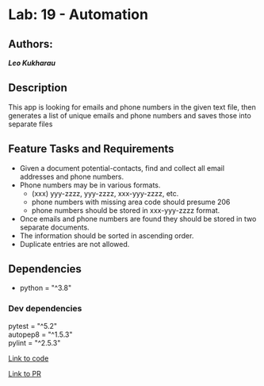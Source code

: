 # Lab: 19 - Automation

## Authors:

_**Leo Kukharau**_

## Description

This app is looking for emails and phone numbers in the given text file, then generates a list of unique emails and phone numbers and saves those into separate files

## Feature Tasks and Requirements

- Given a document potential-contacts, find and collect all email addresses and phone numbers.
- Phone numbers may be in various formats.
  - (xxx) yyy-zzzz, yyy-zzzz, xxx-yyy-zzzz, etc.
  - phone numbers with missing area code should presume 206
  - phone numbers should be stored in xxx-yyy-zzzz format.
- Once emails and phone numbers are found they should be stored in two separate documents.
- The information should be sorted in ascending order.
- Duplicate entries are not allowed.

## Dependencies

- python = "^3.8"

### Dev dependencies

pytest = "^5.2"  
autopep8 = "^1.5.3"  
pylint = "^2.5.3"

[Link to code](./automation/automation.py)

[Link to PR](https://github.com/LeoKuhorev/automation/pull/2)
